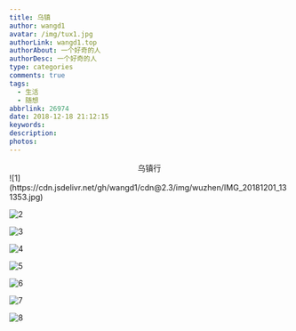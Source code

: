 ```yaml
---
title: 乌镇
author: wangd1
avatar: /img/tux1.jpg
authorLink: wangd1.top
authorAbout: 一个好奇的人
authorDesc: 一个好奇的人
type: categories
comments: true
tags:
  - 生活
  - 随想
abbrlink: 26974
date: 2018-12-18 21:12:15
keywords:
description:
photos:
---
```

<center>乌镇行</center>
<!--more-->
![1](https://cdn.jsdelivr.net/gh/wangd1/cdn@2.3/img/wuzhen/IMG_20181201_131353.jpg)

![2](https://cdn.jsdelivr.net/gh/wangd1/cdn@2.3/img/wuzhen/IMG_20181201_133624.jpg)

![3](https://cdn.jsdelivr.net/gh/wangd1/cdn@2.3/img/wuzhen/IMG_20181201_133644.jpg)

![4](https://cdn.jsdelivr.net/gh/wangd1/cdn@2.3/img/wuzhen/IMG_20181201_133724.jpg)

![5](https://cdn.jsdelivr.net/gh/wangd1/cdn@2.3/img/wuzhen/IMG_20181201_140359.jpg)

![6](https://cdn.jsdelivr.net/gh/wangd1/cdn@2.3/img/wuzhen/IMG_20181201_141010.jpg)

![7](https://cdn.jsdelivr.net/gh/wangd1/cdn@2.3/img/wuzhen/IMG_20181201_141723.jpg)

![8](https://cdn.jsdelivr.net/gh/wangd1/cdn@2.3/img/wuzhen/IMG_20181201_144840.jpg)
